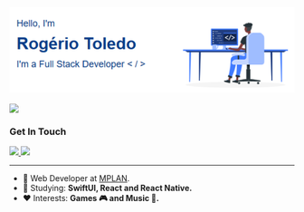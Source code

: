 <img src="https://github.com/rogertjr/rogertjr/blob/main/layout/assets/hero.png" />

<p align="left">
  <a href="https://github.com/anuraghazra/github-readme-stats">
    <img
      align="center"
      src="https://github-readme-stats.vercel.app/api/top-langs/?username=rogertjr&layout=compact"
    />
  </a>
</p>

### Get In Touch
<a href="https://www.linkedin.com/in/rogertjr/">
  <img src="https://img.shields.io/badge/-Rogerio_Toledo-blue?style=flat-square&logo=Linkedin&logoColor=white&link=https://www.linkedin.com/in/rogertjr/" />
</a>
<a href="https://github.com/rogertjr/?tab=follow">
  <img src="https://img.shields.io/github/followers/rogertjr?label=Follow&style=social" />
</a>

---

- :briefcase: Web Developer at [MPLAN](https://www.mplansistemas.com.br).
- :book: Studying: **SwiftUI, React and React Native.**
- :heart: Interests: **Games 🎮 and Music 🎵.**
